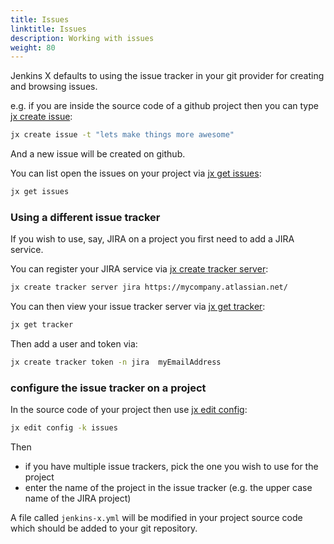```yaml
---
title: Issues
linktitle: Issues
description: Working with issues
weight: 80
---
```


Jenkins X defaults to using the issue tracker in your git provider for creating and browsing issues.

e.g. if you are inside the source code of a github project then you can type [jx create issue](/commands/jx_create_issue):

```sh
jx create issue -t "lets make things more awesome"
```

And a new issue will be created on github.

You can list open the issues on your project via [jx get issues](/commands/jx_get_issues):

```sh
jx get issues
```

### Using a different issue tracker

If you wish to use, say, JIRA on a project you first need to add a JIRA service.

You can register your JIRA service via [jx create tracker server](/commands/jx_create_tracker_server):

```sh
jx create tracker server jira https://mycompany.atlassian.net/
```

You can then view your issue tracker server via [jx get tracker](/commands/jx_get_tracker):

```sh
jx get tracker
```

Then add a user and token via:

```sh
jx create tracker token -n jira  myEmailAddress
```

### configure the issue tracker on a project

In the source code of your project then use [jx edit config](/commands/jx_edit_config):

```sh
jx edit config -k issues
```

Then

* if you have multiple issue trackers, pick the one you wish to use for the project
* enter the name of the project in the issue tracker (e.g. the upper case name of the JIRA project)

A file called `jenkins-x.yml` will be modified in your project source code which should be added to your git repository.







